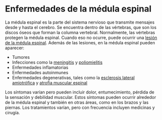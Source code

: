 Enfermedades de la médula espinal
=================================


La médula espinal es la parte del sistema nervioso que transmite mensajes desde y hasta el cerebro. Se encuentra dentro de las vértebras, que son los discos óseos que forman la columna vertebral. Normalmente, las vértebras protegen la médula espinal. Cuando eso no ocurre, puede ocurrir una [lesión de la médula espinal](https://medlineplus.gov/spanish/spinalcordinjuries.html). Además de las lesiones, en la médula espinal pueden aparecer:


* Tumores
* Infecciones como la [meningitis](https://medlineplus.gov/spanish/meningitis.html) y [poliomielitis](https://medlineplus.gov/spanish/polioandpostpoliosyndrome.html)
* Enfermedades inflamatorias
* Enfermedades autoinmunes
* Enfermedades degenerativas, tales como la [esclerosis lateral amiotrófica](https://medlineplus.gov/spanish/amyotrophiclateralsclerosis.html) y [atrofia muscular espinal](https://medlineplus.gov/spanish/spinalmuscularatrophy.html)


Los síntomas varían pero pueden incluir dolor, entumecimiento, pérdida de la sensación y debilidad muscular. Estos síntomas pueden ocurrir alrededor de la médula espinal y también en otras áreas, como en los brazos y las piernas. Los tratamientos varían, pero con frecuencia incluyen medicinas y cirugía. 


